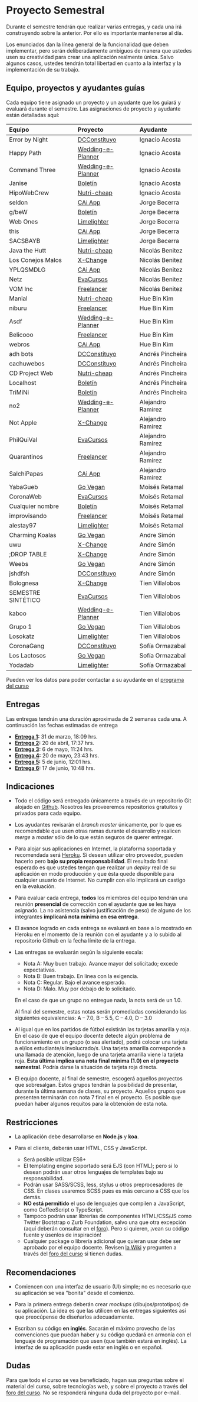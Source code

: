 # Proyecto Semestral

Durante el semestre tendrán que realizar varias entregas, y cada una irá construyendo sobre la anterior. Por ello es importante mantenerse al día.

Los enunciados dan la línea general de la funcionalidad que deben implementar, pero serán deliberadamente ambiguos de manera que ustedes usen su creatividad para crear una aplicación realmente única. Salvo algunos casos, ustedes tendrán total libertad en cuanto a la interfaz y la implementación de su trabajo.

## Equipo, proyectos y ayudantes guías

Cada equipo tiene asignado un proyecto y un ayudante que los guiará y evaluará durante el semestre. Las asignaciones de proyecto y ayudante están detalladas aquí:

| Equipo  | Proyecto | Ayudante |
|:---------------------- |:---------------------------| :------|
| Error by Night     | [DCConstituyo](https://drive.google.com/open?id=1sjJWQVbLwocBzF360dih_0eTi4eGrsEu)                              | Ignacio Acosta    |
| Happy Path         | [Wedding-e-Planner](https://drive.google.com/file/d/1Clo3ozHi1arVuSPUJsNafXte5ThvQFR1/view?usp=sharing)         | Ignacio Acosta    |
| Command Three      | [Wedding-e-Planner](https://drive.google.com/file/d/1Clo3ozHi1arVuSPUJsNafXte5ThvQFR1/view?usp=sharing)         | Ignacio Acosta    |
| Janise             | [Boletín](https://drive.google.com/file/d/1Cfb1tJ3F8tXwNEaqnS-nQRH5YLi0AaTd/view?usp=sharing)                   | Ignacio Acosta    |
| HipoWebCrew        | [Nutri-cheap](https://drive.google.com/file/d/1zjbI8M2YWP3zTqqcxTjCIAAQPidsp0wL/view?usp=sharing)               | Ignacio Acosta    |
| seldon             | [CAi App](https://drive.google.com/file/d/1atpk4gbb-ifF_2ZITCH7-ZI82u8_edz8/view?usp=sharing)                   | Jorge Becerra     |
| g/beW              | [Boletín](https://drive.google.com/file/d/1Cfb1tJ3F8tXwNEaqnS-nQRH5YLi0AaTd/view?usp=sharing)                   | Jorge Becerra     |
| Web Ones           | [Limelighter](https://docs.google.com/document/d/117GcZoFUeKQz9VE6y5BPXnO4K7CZF8HR4FVlwYHpZts/edit?usp=sharing) | Jorge Becerra     |
| this               | [CAi App](https://drive.google.com/file/d/1atpk4gbb-ifF_2ZITCH7-ZI82u8_edz8/view?usp=sharing)                  | Jorge Becerra     |
| SACSBAYB           | [Limelighter](https://docs.google.com/document/d/117GcZoFUeKQz9VE6y5BPXnO4K7CZF8HR4FVlwYHpZts/edit?usp=sharing) | Jorge Becerra     |
| Java the Hutt      | [Nutri-cheap](https://drive.google.com/file/d/1zjbI8M2YWP3zTqqcxTjCIAAQPidsp0wL/view?usp=sharing)              | Nicolás Benitez   |
| Los Conejos Malos  | [X-Change](https://drive.google.com/file/d/15Mv_9uYKkGqB7tPn9P4LuUSSLTCspE4-/view?usp=sharing)                  | Nicolás Benitez   |
| YPLQSMDLG          | [CAi App](https://drive.google.com/file/d/1atpk4gbb-ifF_2ZITCH7-ZI82u8_edz8/view?usp=sharing)                   | Nicolás Benitez   |
| Netz               | [EvaCursos](https://drive.google.com/file/d/13aN3XviwM18pnN0E6oD0mTM3r47Ajnyr/view?usp=sharing)                 | Nicolás Benitez   |
| VOM Inc            | [Freelancer](https://drive.google.com/file/d/1V4eRNACSSZtfdCUQgOf5_LezVbrqcBUH/view?usp=sharing)                | Nicolás Benitez   |
| Manial             | [Nutri-cheap](https://drive.google.com/file/d/1zjbI8M2YWP3zTqqcxTjCIAAQPidsp0wL/view?usp=sharing)               | Hue Bin Kim       |
| niburu             | [Freelancer](https://drive.google.com/file/d/1V4eRNACSSZtfdCUQgOf5_LezVbrqcBUH/view?usp=sharing)                | Hue Bin Kim       |
| Asdf               | [Wedding-e-Planner](https://drive.google.com/file/d/1Clo3ozHi1arVuSPUJsNafXte5ThvQFR1/view?usp=sharing)         | Hue Bin Kim       |
| Belicooo           | [Freelancer](https://drive.google.com/file/d/1V4eRNACSSZtfdCUQgOf5_LezVbrqcBUH/view?usp=sharing)                | Hue Bin Kim       |
| webros             | [CAi App](https://drive.google.com/file/d/1atpk4gbb-ifF_2ZITCH7-ZI82u8_edz8/view?usp=sharing)                   | Hue Bin Kim       |
| adh bots           | [DCConstituyo](https://drive.google.com/open?id=1sjJWQVbLwocBzF360dih_0eTi4eGrsEu)                              | Andrés Pincheira  |
| cachuwebos         | [DCConstituyo](https://drive.google.com/open?id=1sjJWQVbLwocBzF360dih_0eTi4eGrsEu)                              | Andrés Pincheira  |
| CD Project Web     | [Nutri-cheap](https://drive.google.com/file/d/1zjbI8M2YWP3zTqqcxTjCIAAQPidsp0wL/view?usp=sharing)               | Andrés Pincheira  |
| Localhost          | [Boletín](https://drive.google.com/file/d/1Cfb1tJ3F8tXwNEaqnS-nQRH5YLi0AaTd/view?usp=sharing)                   | Andrés Pincheira  |
| TriMiNi            | [Boletín](https://drive.google.com/file/d/1Cfb1tJ3F8tXwNEaqnS-nQRH5YLi0AaTd/view?usp=sharing)                   | Andrés Pincheira  |
| no2                | [Wedding-e-Planner](https://drive.google.com/file/d/1Clo3ozHi1arVuSPUJsNafXte5ThvQFR1/view?usp=sharing)         | Alejandro Ramirez |
| Not Apple          | [X-Change](https://drive.google.com/file/d/15Mv_9uYKkGqB7tPn9P4LuUSSLTCspE4-/view?usp=sharing)                  | Alejandro Ramirez |
| PhilQuiVal         | [EvaCursos](https://drive.google.com/file/d/13aN3XviwM18pnN0E6oD0mTM3r47Ajnyr/view?usp=sharing)                 | Alejandro Ramirez |
| Quarantinos        | [Freelancer](https://drive.google.com/file/d/1V4eRNACSSZtfdCUQgOf5_LezVbrqcBUH/view?usp=sharing)                | Alejandro Ramirez |
| SalchiPapas        | [CAi App](https://drive.google.com/file/d/1atpk4gbb-ifF_2ZITCH7-ZI82u8_edz8/view?usp=sharing)                   | Alejandro Ramirez |
| YabaGueb           | [Go Vegan](https://drive.google.com/file/d/1H0UBclI1x3_OmOrzH0DDpNHTUlIYeWIp/view?usp=sharing)                  | Moisés Retamal    |
| CoronaWeb          | [EvaCursos](https://drive.google.com/file/d/13aN3XviwM18pnN0E6oD0mTM3r47Ajnyr/view?usp=sharing)                 | Moisés Retamal    |
| Cualquier nombre   | [Boletín](https://drive.google.com/file/d/1Cfb1tJ3F8tXwNEaqnS-nQRH5YLi0AaTd/view?usp=sharing)                   | Moisés Retamal    |
| improvisando       | [Freelancer](https://drive.google.com/file/d/1V4eRNACSSZtfdCUQgOf5_LezVbrqcBUH/view?usp=sharing)                | Moisés Retamal    |
| alestay97          | [Limelighter](https://docs.google.com/document/d/117GcZoFUeKQz9VE6y5BPXnO4K7CZF8HR4FVlwYHpZts/edit?usp=sharing) | Moisés Retamal    |
| Charming Koalas    | [Go Vegan](https://drive.google.com/file/d/1H0UBclI1x3_OmOrzH0DDpNHTUlIYeWIp/view?usp=sharing)                  | Andre Simón       |
| uwu                | [X-Change](https://drive.google.com/file/d/15Mv_9uYKkGqB7tPn9P4LuUSSLTCspE4-/view?usp=sharing)                  | Andre Simón       |
| ;DROP TABLE        | [X-Change](https://drive.google.com/file/d/15Mv_9uYKkGqB7tPn9P4LuUSSLTCspE4-/view?usp=sharing)                  | Andre Simón       |
| Weebs              | [Go Vegan](https://drive.google.com/file/d/1H0UBclI1x3_OmOrzH0DDpNHTUlIYeWIp/view?usp=sharing)                  | Andre Simón       |
| jshdfsh            | [DCConstituyo](https://drive.google.com/open?id=1sjJWQVbLwocBzF360dih_0eTi4eGrsEu)                              | Andre Simón       |
| Bolognesa          | [X-Change](https://drive.google.com/file/d/15Mv_9uYKkGqB7tPn9P4LuUSSLTCspE4-/view?usp=sharing)                  | Tien Villalobos   |
| SEMESTRE SINTÉTICO | [EvaCursos](https://drive.google.com/file/d/13aN3XviwM18pnN0E6oD0mTM3r47Ajnyr/view?usp=sharing)                 | Tien Villalobos   |
| kaboo              | [Wedding-e-Planner](https://drive.google.com/file/d/1Clo3ozHi1arVuSPUJsNafXte5ThvQFR1/view?usp=sharing)         | Tien Villalobos   |
| Grupo 1            | [Go Vegan](https://drive.google.com/file/d/1H0UBclI1x3_OmOrzH0DDpNHTUlIYeWIp/view?usp=sharing)                  | Tien Villalobos   |
| Losokatz           | [Limelighter](https://docs.google.com/document/d/117GcZoFUeKQz9VE6y5BPXnO4K7CZF8HR4FVlwYHpZts/edit?usp=sharing) | Tien Villalobos   |
| CoronaGang         | [DCConstituyo](https://drive.google.com/open?id=1sjJWQVbLwocBzF360dih_0eTi4eGrsEu)                              | Sofía Ormazabal   |
| Los Lactosos       | [Go Vegan](https://drive.google.com/file/d/1H0UBclI1x3_OmOrzH0DDpNHTUlIYeWIp/view?usp=sharing)                  | Sofía Ormazabal   |
| Yodadab            | [Limelighter](https://docs.google.com/document/d/117GcZoFUeKQz9VE6y5BPXnO4K7CZF8HR4FVlwYHpZts/edit?usp=sharing) | Sofía Ormazabal   |


Pueden ver los datos para poder contactar a su ayudante en el [programa del curso](../../../#equipo)

## Entregas

Las entregas tendrán una duración aproximada de 2 semanas cada una. A continuación las fechas estimadas de entrega

* **[Entrega 1](enunciados/entrega1.md):** 31 de marzo, 18:09 hrs.
* **[Entrega 2](enunciados/entrega2.md):** 20 de abril, 17:37 hrs.
* **[Entrega 3](enunciados/entrega3.md):** 6 de mayo, 11:24 hrs.
* **[Entrega 4](enunciados/entrega4.md):** 20 de mayo, 23:43 hrs.
* **[Entrega 5](enunciados/entrega5.md):** 5 de junio, 12:01 hrs.
* **[Entrega 6](enunciados/entrega6.md):** 17 de junio, 10:48 hrs.

## Indicaciones

* Todo el código será entregado únicamente a través de un repositorio Git alojado en [Github](https://github.com). Nosotros les proveeremos repositorios gratuitos y privados para cada equipo.

* Los ayudantes revisarán el *branch master* únicamente, por lo que es recomendable que usen otras ramas durante el desarrollo y realicen *merge* a *master* sólo de lo que están seguros de querer entregar.

* Para alojar sus aplicaciones en Internet, la plataforma soportada y recomendada será [Heroku](https://www.heroku.com/). Si desean utilizar otro proveedor, pueden hacerlo pero **bajo su propia responsabilidad**. El resultado final esperado es que ustedes tengan que realizar un *deploy* real de su aplicación en modo producción y que ésta quede disponible para cualquier usuario de Internet. No cumplir con ello implicará un castigo en la evaluación.

* Para evaluar cada entrega, **todos** los miembros del equipo tendrán una reunión **presencial** de corrección con el ayudante que se les haya asignado. La no asistencia (salvo justificación de peso) de alguno de los integrantes **implicará nota mínima en esa entrega**.

* El avance logrado en cada entrega se evaluará en base a lo mostrado en Heroku en el momento de la reunión con el ayudante y a lo subido al repositorio Github en la fecha límite de la entrega.

* Las entregas se evaluarán según la siguiente escala:
	* Nota A: Muy buen trabajo. Avance mayor del solicitado; excede expectativas.
	* Nota B: Buen trabajo. En línea con la exigencia.
	* Nota C: Regular. Bajo el avance esperado.
	* Nota D: Malo. Muy por debajo de lo solicitado.

	En el caso de que un grupo no entregue nada, la nota será de un 1.0.

	Al final del semestre, estas notas serán promediadas considerando las siguientes equivalencias: A – 7.0, B – 5.5, C – 4.0, D – 3.0

* Al igual que en los partidos de fútbol existirán las tarjetas amarilla y roja. En el caso de que el equipo docente detecte algún problema de funcionamiento en un grupo (o sea alertado), podrá colocar una tarjeta a el/los estudiante/s involucrado/s. Una tarjeta amarilla corresponde a una llamada de atención, luego de una tarjeta amarilla viene la tarjeta roja. **Esta última implica una nota final mínima (1.0) en el proyecto semestral**. Podría darse la situación de tarjeta roja directa.

* El equipo docente, al final de semestre, escogerá aquellos proyectos que sobresalgan. Estos grupos tendrán la posibilidad de presentar, durante la última semana de clases, su proyecto. Aquellos grupos que presenten terminarán con nota 7 final en el proyecto. Es posible que puedan haber algunos requitos para la obtención de esta nota.

## Restricciones

* La aplicación debe desarrollarse en **Node.js** y **koa**.

* Para el cliente, deberán usar HTML, CSS y JavaScript.
	* Será posible utilizar ES6+
	* El templating engine soportado será EJS (con HTML); pero si lo desean podrán usar otros lenguajes de templates bajo su responsabilidad.
	* Podrán usar SASS/SCSS, less, stylus u otros preprocesadores de CSS. En clases usaremos SCSS pues es más cercano a CSS que los demás.
	* **NO está permitido** el uso de lenguajes que compilen a JavaScript, como CoffeeScript o TypeScript.
	* Tampoco podrán usar librerías de componentes HTML/CSS/JS como Twitter Bootstrap o Zurb Foundation, salvo una que otra excepción (aquí deberán consultar en el [foro](../../../#foro)). Pero si quieren, ¡vean su código fuente y úsenlos de inspiración!
	* Cualquier package o librería adicional que quieran usar debe ser aprobado por el equipo docente. Revisen [la Wiki](../../../wiki/Packages) y pregunten a través del [foro del curso](../../../#foro) si tienen dudas.

## Recomendaciones

* Comiencen con una interfaz de usuario (UI) simple; no es necesario que su aplicación se vea "bonita" desde el comienzo.

* Para la primera entrega deberán crear *mockups* (dibujos/prototipos) de su aplicación. La idea es que las utilicen en las entregas siguientes así que preocúpense de diseñarlos adecuadamente.

* Escriban su código **en inglés**. Sacarán el máximo provecho de las convenciones que puedan haber y su código quedará en armonía con el lenguaje de programación que usen (que también estará en inglés). La interfaz de su aplicación puede estar en inglés o en español.

## Dudas

Para que todo el curso se vea beneficiado, hagan sus preguntas sobre el material del curso, sobre tecnologías web, y sobre el proyecto a través del [foro del curso](../../../#foro).  No se responderá ninguna duda del proyecto por e-mail.
